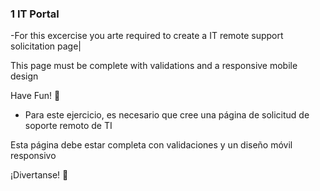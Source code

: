 ### 1 IT Portal

-For this excercise you arte required to create a IT remote support solicitation page|

This page must be complete with validations and a responsive mobile design

Have Fun! 🦾

- Para este ejercicio, es necesario que cree una página de solicitud de soporte remoto de TI

Esta página debe estar completa con validaciones y un diseño móvil responsivo

¡Divertanse! 🦾


